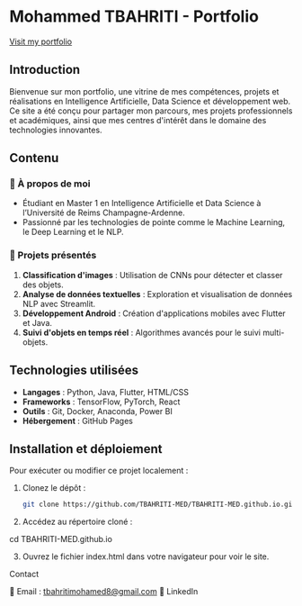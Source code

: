 # Mohammed TBAHRITI - Portfolio  
[Visit my portfolio](https://tbahriti-med.github.io)

## Introduction  
Bienvenue sur mon portfolio, une vitrine de mes compétences, projets et réalisations en Intelligence Artificielle, Data Science et développement web. Ce site a été conçu pour partager mon parcours, mes projets professionnels et académiques, ainsi que mes centres d'intérêt dans le domaine des technologies innovantes.

## Contenu  
### 🌟 À propos de moi  
- Étudiant en Master 1 en Intelligence Artificielle et Data Science à l’Université de Reims Champagne-Ardenne.  
- Passionné par les technologies de pointe comme le Machine Learning, le Deep Learning et le NLP.  

### 📂 Projets présentés  
1. **Classification d'images** : Utilisation de CNNs pour détecter et classer des objets.  
2. **Analyse de données textuelles** : Exploration et visualisation de données NLP avec Streamlit.  
3. **Développement Android** : Création d'applications mobiles avec Flutter et Java.  
4. **Suivi d'objets en temps réel** : Algorithmes avancés pour le suivi multi-objets.

## Technologies utilisées  
- **Langages** : Python, Java, Flutter, HTML/CSS  
- **Frameworks** : TensorFlow, PyTorch, React  
- **Outils** : Git, Docker, Anaconda, Power BI  
- **Hébergement** : GitHub Pages  

## Installation et déploiement  
Pour exécuter ou modifier ce projet localement :  
1. Clonez le dépôt :  
   ```bash
   git clone https://github.com/TBAHRITI-MED/TBAHRITI-MED.github.io.git
2.	Accédez au répertoire cloné :

cd TBAHRITI-MED.github.io


3.	Ouvrez le fichier index.html dans votre navigateur pour voir le site.

Contact

📧 Email : tbahritimohamed8@gmail.com
🔗 LinkedIn
